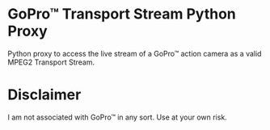 # GoPro™ Transport Stream Python Proxy
Python proxy to access the live stream of a GoPro™ action camera as a valid MPEG2 Transport Stream.

# Disclaimer
I am not associated with GoPro™ in any sort. Use at your own risk.
